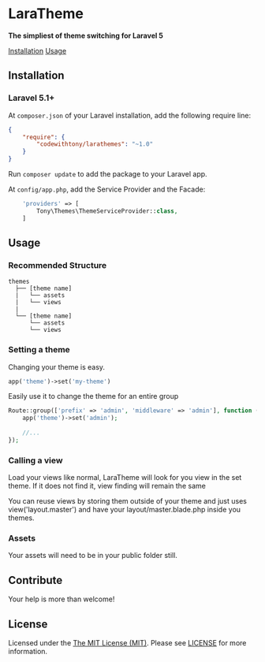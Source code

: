 # LaraTheme

**The simpliest of theme switching for Laravel 5**

<a href="#installation">Installation</a>
<a href="#usage">Usage</a>


## <a id="installation"></a>Installation

### Laravel 5.1+

At `composer.json` of your Laravel installation, add the following require line:

``` json
{
    "require": {
        "codewithtony/larathemes": "~1.0"
    }
}
```

Run `composer update` to add the package to your Laravel app.

At `config/app.php`, add the Service Provider and the Facade:

```php
    'providers' => [
        Tony\Themes\ThemeServiceProvider::class,
    ]
```

## <a id="usage"></a>Usage

### Recommended Structure

```
themes
  ├── [theme name]
  |   └── assets
  |   └── views
  |
  └── [theme name]
      └── assets
      └── views
```

### Setting a theme

Changing your theme is easy. 

```php
app('theme')->set('my-theme')
```

Easily use it to change the theme for an entire group

```php
Route::group(['prefix' => 'admin', 'middleware' => 'admin'], function () {
    app('theme')->set('admin');
    
    //...
});
```

### Calling a view

Load your views like normal, LaraTheme will look for you view in the set theme. If it does not find it, view finding will remain the same 

You can reuse views by storing them outside of your theme and just uses view('layout.master') and have your layout/master.blade.php inside you themes.

### Assets

Your assets will need to be in your public folder still.

## <a id="contibute"></a>Contribute

Your help is more than welcome!

## <a id="license"></a>License

Licensed under the [The MIT License (MIT)](http://opensource.org/licenses/MIT). Please see [LICENSE](LICENSE) for more information.
